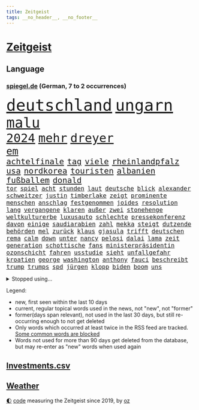 ```yaml
---
title: Zeitgeist
tags: __no_header__, __no_footer__
---
```


# [Zeitgeist](https://oliz.io/zeitgeist/)

## Language

<h3><a href="https://www.spiegel.de" target="_blank">spiegel.de</a> (German, 7 to 2 occurrences)</h3>
<p style="font-family:monospace">
<span style="font-size:32pt"><a href="news_links.html#deutschland" class="current">deutschland</a></span>
<span style="font-size:32pt"><a href="news_links.html#ungarn" class="current">ungarn</a></span>
<br>
<span style="font-size:28pt"><a href="news_links.html#malu" class="new">malu</a></span>
<br>
<span style="font-size:24pt"><a href="news_links.html#2024" class="current">2024</a></span>
<span style="font-size:24pt"><a href="news_links.html#mehr" class="current">mehr</a></span>
<span style="font-size:24pt"><a href="news_links.html#dreyer" class="current">dreyer</a></span>
<br>
<span style="font-size:20pt"><a href="news_links.html#em" class="current">em</a></span>
<br>
<span style="font-size:16pt"><a href="news_links.html#achtelfinale" class="current">achtelfinale</a></span>
<span style="font-size:16pt"><a href="news_links.html#tag" class="current">tag</a></span>
<span style="font-size:16pt"><a href="news_links.html#viele" class="current">viele</a></span>
<span style="font-size:16pt"><a href="news_links.html#rheinlandpfalz" class="current">rheinlandpfalz</a></span>
<span style="font-size:16pt"><a href="news_links.html#usa" class="current">usa</a></span>
<span style="font-size:16pt"><a href="news_links.html#nordkorea" class="current">nordkorea</a></span>
<span style="font-size:16pt"><a href="news_links.html#touristen" class="current">touristen</a></span>
<span style="font-size:16pt"><a href="news_links.html#albanien" class="current">albanien</a></span>
<span style="font-size:16pt"><a href="news_links.html#fußballem" class="current">fußballem</a></span>
<span style="font-size:16pt"><a href="news_links.html#donald" class="current">donald</a></span>
<br>
<span style="font-size:12pt"><a href="news_links.html#tor" class="current">tor</a></span>
<span style="font-size:12pt"><a href="news_links.html#spiel" class="current">spiel</a></span>
<span style="font-size:12pt"><a href="news_links.html#acht" class="current">acht</a></span>
<span style="font-size:12pt"><a href="news_links.html#stunden" class="current">stunden</a></span>
<span style="font-size:12pt"><a href="news_links.html#laut" class="current">laut</a></span>
<span style="font-size:12pt"><a href="news_links.html#deutsche" class="current">deutsche</a></span>
<span style="font-size:12pt"><a href="news_links.html#blick" class="current">blick</a></span>
<span style="font-size:12pt"><a href="news_links.html#alexander" class="current">alexander</a></span>
<span style="font-size:12pt"><a href="news_links.html#schweitzer" class="new">schweitzer</a></span>
<span style="font-size:12pt"><a href="news_links.html#justin" class="current">justin</a></span>
<span style="font-size:12pt"><a href="news_links.html#timberlake" class="new">timberlake</a></span>
<span style="font-size:12pt"><a href="news_links.html#zeigt" class="current">zeigt</a></span>
<span style="font-size:12pt"><a href="news_links.html#prominente" class="current">prominente</a></span>
<span style="font-size:12pt"><a href="news_links.html#menschen" class="current">menschen</a></span>
<span style="font-size:12pt"><a href="news_links.html#anschlag" class="current">anschlag</a></span>
<span style="font-size:12pt"><a href="news_links.html#festgenommen" class="current">festgenommen</a></span>
<span style="font-size:12pt"><a href="news_links.html#joides" class="new">joides</a></span>
<span style="font-size:12pt"><a href="news_links.html#resolution" class="current">resolution</a></span>
<span style="font-size:12pt"><a href="news_links.html#lang" class="current">lang</a></span>
<span style="font-size:12pt"><a href="news_links.html#vergangene" class="current">vergangene</a></span>
<span style="font-size:12pt"><a href="news_links.html#klaren" class="current">klaren</a></span>
<span style="font-size:12pt"><a href="news_links.html#außer" class="current">außer</a></span>
<span style="font-size:12pt"><a href="news_links.html#zwei" class="current">zwei</a></span>
<span style="font-size:12pt"><a href="news_links.html#stonehenge" class="new">stonehenge</a></span>
<span style="font-size:12pt"><a href="news_links.html#weltkulturerbe" class="new">weltkulturerbe</a></span>
<span style="font-size:12pt"><a href="news_links.html#luxusauto" class="new">luxusauto</a></span>
<span style="font-size:12pt"><a href="news_links.html#schlechte" class="current">schlechte</a></span>
<span style="font-size:12pt"><a href="news_links.html#pressekonferenz" class="current">pressekonferenz</a></span>
<span style="font-size:12pt"><a href="news_links.html#davon" class="current">davon</a></span>
<span style="font-size:12pt"><a href="news_links.html#einige" class="current">einige</a></span>
<span style="font-size:12pt"><a href="news_links.html#saudiarabien" class="current">saudiarabien</a></span>
<span style="font-size:12pt"><a href="news_links.html#zahl" class="current">zahl</a></span>
<span style="font-size:12pt"><a href="news_links.html#mekka" class="new">mekka</a></span>
<span style="font-size:12pt"><a href="news_links.html#steigt" class="current">steigt</a></span>
<span style="font-size:12pt"><a href="news_links.html#dutzende" class="current">dutzende</a></span>
<span style="font-size:12pt"><a href="news_links.html#behörden" class="current">behörden</a></span>
<span style="font-size:12pt"><a href="news_links.html#mel" class="new">mel</a></span>
<span style="font-size:12pt"><a href="news_links.html#zurück" class="current">zurück</a></span>
<span style="font-size:12pt"><a href="news_links.html#klaus" class="current">klaus</a></span>
<span style="font-size:12pt"><a href="news_links.html#gjasula" class="new">gjasula</a></span>
<span style="font-size:12pt"><a href="news_links.html#trifft" class="current">trifft</a></span>
<span style="font-size:12pt"><a href="news_links.html#deutschen" class="current">deutschen</a></span>
<span style="font-size:12pt"><a href="news_links.html#rema" class="new">rema</a></span>
<span style="font-size:12pt"><a href="news_links.html#calm" class="new">calm</a></span>
<span style="font-size:12pt"><a href="news_links.html#down" class="new">down</a></span>
<span style="font-size:12pt"><a href="news_links.html#unter" class="current">unter</a></span>
<span style="font-size:12pt"><a href="news_links.html#nancy" class="current">nancy</a></span>
<span style="font-size:12pt"><a href="news_links.html#pelosi" class="current">pelosi</a></span>
<span style="font-size:12pt"><a href="news_links.html#dalai" class="new">dalai</a></span>
<span style="font-size:12pt"><a href="news_links.html#lama" class="new">lama</a></span>
<span style="font-size:12pt"><a href="news_links.html#zeit" class="current">zeit</a></span>
<span style="font-size:12pt"><a href="news_links.html#generation" class="current">generation</a></span>
<span style="font-size:12pt"><a href="news_links.html#schottische" class="current">schottische</a></span>
<span style="font-size:12pt"><a href="news_links.html#fans" class="current">fans</a></span>
<span style="font-size:12pt"><a href="news_links.html#ministerpräsidentin" class="current">ministerpräsidentin</a></span>
<span style="font-size:12pt"><a href="news_links.html#ozonschicht" class="new">ozonschicht</a></span>
<span style="font-size:12pt"><a href="news_links.html#fahren" class="current">fahren</a></span>
<span style="font-size:12pt"><a href="news_links.html#usstudie" class="new">usstudie</a></span>
<span style="font-size:12pt"><a href="news_links.html#sieht" class="current">sieht</a></span>
<span style="font-size:12pt"><a href="news_links.html#unfallgefahr" class="new">unfallgefahr</a></span>
<span style="font-size:12pt"><a href="news_links.html#kroatien" class="new">kroatien</a></span>
<span style="font-size:12pt"><a href="news_links.html#george" class="current">george</a></span>
<span style="font-size:12pt"><a href="news_links.html#washington" class="current">washington</a></span>
<span style="font-size:12pt"><a href="news_links.html#anthony" class="current">anthony</a></span>
<span style="font-size:12pt"><a href="news_links.html#fauci" class="new">fauci</a></span>
<span style="font-size:12pt"><a href="news_links.html#beschreibt" class="current">beschreibt</a></span>
<span style="font-size:12pt"><a href="news_links.html#trump" class="current">trump</a></span>
<span style="font-size:12pt"><a href="news_links.html#trumps" class="current">trumps</a></span>
<span style="font-size:12pt"><a href="news_links.html#spd" class="current">spd</a></span>
<span style="font-size:12pt"><a href="news_links.html#jürgen" class="current">jürgen</a></span>
<span style="font-size:12pt"><a href="news_links.html#klopp" class="current">klopp</a></span>
<span style="font-size:12pt"><a href="news_links.html#biden" class="current">biden</a></span>
<span style="font-size:12pt"><a href="news_links.html#boom" class="current">boom</a></span>
<span style="font-size:12pt"><a href="news_links.html#uns" class="current">uns</a></span>
</p>
<details>
<summary>Stopped using...</summary>
<p class="former" style="font-size:12pt">
boot(1337) republikaner(1336) unabhängige(1336) wünscht(1336) arsenal(1335) depressionen(1335) gewaltig(1335) proteste(1335) sebastian(1335) infektionen(1334) überwinden(1334) ard(1333) material(1333) räumen(1333) freien(1332) benzin(1331) dezember(1331) entlastet(1331) genannt(1331) illegalen(1331) phase(1331) plus(1331) reihe(1331) sogenannte(1331) vergewaltigt(1331) vollständig(1331) gefährden(1330) klein(1330) londoner(1330) lust(1330) persönlich(1330) riss(1330) enthüllt(1329) ermöglichen(1329) freiburg(1329) monatelang(1329) nahmen(1329) rest(1329) verfolgen(1329) verfügung(1329) atmosphäre(1328) covid(1328) erdoğan(1328) forderung(1328) jobs(1328) regt(1328) solidarität(1328) treffer(1328) 29(1327) entlässt(1327) genutzt(1327) konflikte(1327) türkische(1327) werke(1327) altes(1326) freilassung(1326) nahverkehr(1326) schreiben(1326) glauben(1325) sexueller(1325) sinnvoll(1325) wohnhaus(1325) ökonom(1325) aufklärung(1324) dementiert(1324) hieß(1324) mitteln(1324) verschwunden(1324) vorher(1324) 32(1323) ägypten(1323) befreien(1322) geflogen(1321) irak(1321) lügen(1321) protestieren(1321) feuerwehrleute(1320) halbfinale(1320) herr(1320) schwierig(1320) toter(1320) ungarns(1320) viktor(1320) bestätigen(1319) design(1319) see(1319) verschwand(1319) brutal(1318) lücke(1318) weckt(1318) dar(1317) drastischen(1317) falschen(1317) fortgesetzt(1317) gesamten(1316) moskaus(1315) half(1314) kindes(1314) einnahmen(1313) gestürzt(1312) behalten(1311) mission(1311) 11(1310) konkrete(1310) änderungen(1310) sichert(1309) spannungen(1308) müsste(1307) parallelen(1307) aufhalten(1305) frisch(1305) journalist(1305) ausrüstung(1304) automatisch(1301) bestmarke(1301) begrüßt(1300) verhandeln(1300) gelandet(1299) wendet(1298) profis(1297) abgeschlossen(1295) gewarnt(1294) unterdessen(1293) ausgaben(1282) hitler(1265) gelangen(1260) heidelberg(1242) anna(1216) orte(1176) long(1150) unis(1146) werte(1141) geehrt(1140) felix(1096) belastung(1073) auswärtige(1062) mächtigen(1051) nachspielzeit(1021) musks(1017) gewandt(994) worum(979) halbes(959) verständigt(956) inklusive(945) unbekannter(944) schülerin(941) gestört(937) militärischen(928) stadtteil(928) vatikan(927) auge(926) außenministerium(915) beschossen(910) invasion(908) buschmann(898) propaganda(888) genehmigt(882) gefechte(881) geplatzt(871) schwieriger(869) desto(864) streik(850) herausgefunden(848) lohnen(848) positiven(847) flughäfen(845) abschaffung(841) transparenz(840) betreibt(836) 98(826) stabil(821) gebiete(816) baustelle(809) töchter(809) 34(808) schlechter(801) natobeitritt(792) fernen(776) jack(765) steuerhinterziehung(744) ausgebaut(740) exuspräsident(739) steuerzahler(730) justizminister(716) brasilianischen(709) bekämpft(701) krebserkrankung(700) image(698) verzeichnet(696) notruf(666) aufmerksam(659) streiks(658) peru(648) 63(646) töne(642) lettland(640) tagelang(635) lula(633) freigegeben(632) francisco(615) spiegelrecherche(612) staatsmedien(611) eineinhalb(608) gerecht(603) methoden(602) besatzung(600) großeinsatz(598) rückstand(595) schmeckt(594) deuten(592) mitarbeitern(577) böhmermann(566) abbauen(560) redet(557) einstige(556) mitgliedern(555) stimmten(552) steigern(548) check(546) bewaffneten(537) gestalten(537) flogen(536) supermarkt(534) labor(533) berufseinstieg(532) kulturkampf(525) aufgelöst(524) rammt(524) al(520) fahnder(518) gebühren(516) geldgeber(504) autofahren(495) floh(494) wasserstoff(494) jene(489) freiwillige(486) fluggesellschaft(484) weimar(484) jäger(479) green(478) kleinere(477) unruhe(477) beitritt(472) bewertet(472) militäreinsatz(472) zuckerberg(471) dicht(466) unterbrechung(463) austritt(457) darmstadt(455) ankommen(449) ungeklärt(444) parks(443) dringen(440) älteren(439) dürren(432) zittern(432) angerichtet(430) kleinkind(428) kollidiert(427) betrunkener(426) kader(423) 13jährige(422) gekürt(419) adhs(414) gesundheitlichen(412) bekämpfung(411) amtsinhaber(410) deutlicher(410) fläche(410) härtere(410) tickets(408) beine(407) lina(407) experiment(405) intensivstation(405) durften(402) forscherin(397) auffällig(395) ereignis(390) regierungen(388) etablierten(381) hamburgs(380) filmbranche(378) vergabe(378) angelegt(374) brandanschlag(374) mangelnden(368) vogel(368) ankurbeln(366) beruft(366) lukas(366) objekte(365) ausschließen(362) website(361) budget(359) aleksandar(357) erkennt(353) verrückt(352) oldenburg(347) polizeigewahrsam(344) umzusetzen(344) busfahrer(342) selben(340) greta(338) thunberg(338) verlief(338) massiver(337) ozean(336) warnungen(333) ehre(332) vertrauter(329) clemens(325) blumen(323) neubrandenburg(318) schneidet(317) unterscheiden(315) aufatmen(314) winfried(313) froh(312) strenger(312) wmtitel(312) tunnel(308) maximal(307) grünheide(305) stritten(302) kranke(301) hunden(300) mächtigsten(299) torwart(297) cannabislegalisierung(295) zweifelt(295) betriebe(294) reserve(294) künstlerinnen(291) betrogen(290) elversberg(287) leser(287) judenhass(285) unbeeindruckt(285) überwacht(284) hartes(283) interessant(283) mary(283) gestiegenen(282) tankstelle(282) hilfsorganisationen(281) momente(281) drogenboss(280) abstiegskampf(279) drehte(279) erdtrabanten(279) saudiarabiens(279) rechtsextremisten(278) knacken(277) roter(276) franziska(275) ansage(274) dient(273) indiz(272) lahmlegen(272) schlugen(271) technisch(270) young(270) gerechter(268) neuesten(268) vertreiben(266) vettel(266) 99(265) reformiert(265) explodierte(262) mützenich(257) zurückhaltend(254) 76(253) abgeschossen(253) belästigt(253) 1994(252) einzelnen(252) flüchtlingspolitik(251) haustiere(251) darstellung(250) ecke(250) berüchtigte(249) ausbruch(247) krimineller(247) linkenpolitiker(247) 92(244) unfaire(244) verheiratet(244) ägyptens(244) schenkt(243) erstaunliche(242) ultrarechten(242) baute(240) duo(239) grenzregion(239) kundgebungen(239) tabellenführung(238) unternehmens(238) verbraucherzentrale(238) mobbing(236) blätter(233) ddr(233) verzweifeln(233) protestierenden(232) tsg(232) dunklen(229) versagt(229) streifenwagen(228) willkommen(228) offline(227) geregelt(226) nominierung(225) videobotschaft(225) böse(224) massaker(223) großzügigen(222) unterscheidet(221) kracht(217) einfachen(216) migrationshintergrund(216) bodenoffensive(215) hasses(215) munter(215) normale(215) beruhigen(213) extremistischen(213) zölle(213) luxushotel(212) spieltag(212) synagoge(212) messungen(211) versammelt(210) garmischpartenkirchen(209) schlange(209) adam(208) herbe(208) weltlage(208) holger(206) erkannt(203) freiem(203) künftige(203) recep(203) südlichen(203) tayyip(203) bewaffneter(201) kanzlerkandidat(201) stille(201) betroffener(199) vergebens(199) aggressiver(198) einheitliche(198) verbliebene(197) freitagmorgen(196) haken(196) spdfraktionschef(196) militärhilfen(194) signalisiert(194) kleider(193) vollständige(193) friedlich(192) aufwand(191) gazakriegs(191) banner(189) psychologe(188) norwegens(187) eier(185) gazas(185) produzent(185) christlichen(184) haley(184) islamische(184) klugen(184) nikki(184) geklagt(183) teures(183) tarifkonflikt(182) chan(181) dr(181) wackelt(180) dfl(179) genehmigung(179) einnahme(178) gebilligt(177) geplantes(177) mutmaßlichem(177) ryan(177) vereine(177) ausgenommen(176) fach(176) mängeln(175) verdanken(175) etlichen(174) professionelle(174) regierungskoalition(174) verabschiedung(174) wagens(173) aktienkurs(171) autokonzern(171) hochrangiger(171) notlage(170) oscarpreisträgerin(170) stralsund(169) uganda(169) vorbehalte(169) aktivistinnen(168) verhältnisse(168) erfinder(167) trägerrakete(167) gucci(166) oberverwaltungsgericht(165) player(164) putingegner(164) aufstellen(163) reparatur(162) trailer(162) verzicht(162) eingegangen(161) gerungen(161) masterplan(161) station(160) tanzt(160) beschränken(159) einstufung(157) geringere(157) stürmt(157) luftraum(156) natogebiet(156) on(156) auslaufen(154) diesjährige(154) schwarzgrün(154) marktmacht(153) widmen(153) inselgruppe(152) pavlović(152) schwerste(152) shoppingapp(152) unipräsidentin(152) geltend(151) bidenregierung(150) handgreiflich(150) humanitärer(150) schieben(150) weltgemeinschaft(149) kommandozentrale(148) spielabbruch(148) ärgern(148) masters(147) belgorod(146) designs(146) teuerung(146) therapien(146) bedrängt(145) dahintersteckt(144) längsten(144) schlappe(144) verstorbene(144) bombe(143) gesetzliche(143) scorsese(143) donbass(142) provokationen(142) riad(141) kiewer(140) erzielen(139) b(138) baldigen(138) gefechten(138) trotzt(138) anlässlich(137) hilfskonvoi(137) landsmann(137) spannend(137) sehnsucht(136) südkoreanischen(136) priscilla(135) unsterblich(135) langes(133) machtdemonstration(133) anwesend(132) katastrophal(132) lecker(132) michel(132) 2009(130) aneinander(130) hungersnot(130) bayerntrainer(129) quälen(129) südafrikas(129) beweis(128) direkten(128) privates(127) stau(127) umgeleitet(127) kanadische(125) nährt(125) rabatte(125) bestürzt(124) gefühlt(124) anmelden(123) riskiert(123) wüste(123) charlotte(122) finanzministers(122) kritischem(122) unbezahlbar(122) daheim(121) klassenfahrt(121) eindrucksvoll(119) festgenommener(119) palmen(119) taurus(119) provisorischen(118) verdiente(118) konkurrentin(117) vietnam(117) weltpolitik(117) werteunion(117) sonderlich(116) konkretes(115) aussortiert(114) lutz(114) erleichtert(113) gekrönt(113) fressen(112) saisonende(112) konstruiert(111) lobbyisten(111) präsidentschaftskandidat(111) angeordnet(110) bunte(110) trieben(110) do(109) schütteln(109) widersetzt(109) massenhaften(108) solches(108) veralteten(108) zusammengekommen(108) berchtesgadener(107) esc(106) trainers(106) aberkannt(105) nationalsozialismus(105) trick(105) weichen(105) 19jähriger(104) malmö(104) boote(103) prächtig(103) landschaft(102) pistorius'(102) schwarzmeerflotte(102) strategische(102) zwangsarbeit(102) ausmacht(101) streamerin(101) twitch(101) usflugzeugbauer(101) einsehen(100) fragte(100) föderlschmid(99) homosexualität(99) sohns(99) zwölfjähriger(99) jahrelangen(98) magische(98) startklarnewsletter(98) camp(97) fever(97) historisch(97) politikwissenschaftler(97) sätze(97) verschwindet(97) wiederum(97) anfeindungen(96) autoexperte(96) dudenhöffer(96) ferdinand(96) kampagnen(96) meidet(96) regionalzug(96) zoo(96) bundesstraße(95) free(95) klärt(95) kraftwerk(95) menschenrechtsaktivistin(95) eingefangen(94) nutzerinnen(94) steinen(94) irritationen(93) voraussetzung(93) zusammengeschlagen(93) 1978(92) auffälligen(92) ideologie(92) multimillionär(92) tauscht(92) vorgeführt(92) alterssicherung(91) jenseits(91) mccartney(91) mitspieler(91) propalästinensischem(91) durchsetzt(90) iw(90) kairo(90) tvshow(90) volksverpetzer(90) vorrücken(90) andy(89) ausgangs(89) bezwingt(89) esasatellit(89) fußballbundesligisten(89) geringverdiener(89) glasner(89) mls(89) neil(89) daniels(88) formen(88) linienflug(88) seltsamen(88) teslawerks(88) amtskollegen(87) durchsuchung(87) erweiterung(87) mundtot(87) pussy(87) rechtsanwalt(87) vizebürgermeister(87) fair(86) fuest(86) nyc(86) rechtslage(86) vorlieben(86) wildtiere(86) aktualisiert(85) escfinale(85) großvaters(85) handelsrouten(85) isaak(85) räumlichkeiten(85) zwangsläufig(85) gequält(84) gescheiterter(84) innenraum(84) profidebüt(84) longcovidpatienten(83) negativen(83) thriller(83) lahmlegt(82) märkte(82) oberleitung(82) verweigerte(82) werkzeuge(82) anschließenden(81) beworfen(81) explizit(81) geheimpläne(81) gesichts(81) hauptverantwortliche(81) internen(81) lunge(81) mongolei(81) niederländisches(81) parlamentarischen(81) platzwunde(81) roberto(81) f(80) flotte(80) miss(80) outfits(80) verkündeten(80) euabgeordneten(79) fachleuten(79) großbrand(79) psychisch(79) runter(79) vancouver(79) veraltet(79) wohnblock(79) bewegte(77) härteste(77) mail(77) ozeane(77) ringe(77) umgekippt(77) urban(77) wettbewerbs(77) hallo(76) lebenskosten(76) shoppingplattform(76) uneinheitlich(76) zielscheibe(76) ausfindig(75) bauträger(75) dokumenten(75) gefrorene(75) mischung(75) fliegende(74) mitgenommen(74) taumelt(74) verachtung(74) waymo(74) android(73) filmschaffende(73) flugzeugbauer(73) kaputt(73) mehrjährigen(73) superbowlchampion(73) wartete(73) afdschiedsgericht(72) auftreten(72) autoindustrie(72) begeben(72) benötige(72) europapolitiker(72) francis(72) intensiv(72) nicolaus(72) raffinerie(72) schöne(72) speichern(72) subkultur(72) abitur(71) belange(71) betrügern(71) blogs(71) fernsehsender(71) grünenabgeordneter(71) halbzeit(71) ko(71) richtlinien(71) erlegt(70) hetzt(70) mangelware(70) nichte(70) vertritt(70) geschoben(69) jeff(69) netflixsequel(69) sandler(69) verängstigte(69) cyberangriffen(68) diente(68) kyriakos(68) laufsteg(68) mitsotakis(68) schusselig(68) beschaffte(67) boxer(67) familienleben(67) hilfsgütern(67) op(67) slash(67) steilvorlage(67) arbeitszeiten(66) arkadi(66) beschlagnahmung(66) borissow(66) diagnostiziert(66) fürsprecher(66) lärm(66) nazispruch(66) roskosmoschef(66) schreitet(66) starliner(66) wolosch(66) 2003(65) besiegelt(65) gedauert(65) gegenseitigen(65) gelüftet(65) pumpen(65) afdabgeordneter(64) angedeutet(64) dominik(64) hetzer(64) kategorien(64) school(64) systematische(64) umbenannt(64) justizministerin(63) privatanleger(63) präsidentschaftskandidaten(63) binoche(62) gattin(62) geldhäuser(62) großspende(62) juliette(62) kostspielig(62) waschen(62) flossen(61) geprägten(61) intransparent(61) kurzvideoapp(61) rührt(61) streich(61) tauschte(61) terrororganisationen(61) unvermittelt(61) denker(60) fertiggestellt(60) gesetzes(60) klimaprotest(60) netzwerken(60) tennissuperstar(60) variationen(60) widmet(60) bö(59) dietrich(59) friedensnobelpreisträgerin(59) gegenverkehr(59) gruß(59) klimaschützer(59) ressourcen(59) space(59) verruf(59) bauarbeiten(58) bedacht(58) riskieren(58) staatschefs(58) comedy(57) einzugestehen(57) höhenmeter(57) preisträgerin(57) gesteht(56) protestcamp(56) 105(55) belebt(55) bewaffnet(55) bundespolizist(55) entschärfen(55) fangen(55) mini(55) protests(55) superhelden(55) bookingcom(54) brasilianischer(54) gebannt(54) gremiums(54) harsch(54) kahlen(54) konvoi(54) machtapparat(54) streichs(54) uswaffen(54) ausbremst(53) bergankunft(53) immobilienkonzern(53) instrumentalisiert(53) leverkusener(53) ruhrgebiet(53) sms(53) andrich(52) campen(52) grauen(52) gutachten(52) modeindustrie(52) frechheit(51) gerüst(51) grundsteuerreform(51) intensiviert(51) amir(50) atomkraft(50) finn(50) huckleberry(50) sehe(50) befördern(49) irreführende(49) rabatthöhen(49) se(49) sozialausgaben(49) hollywoodschauspielerin(48) kinderzimmer(48) kirchen(48) torpedieren(48) anlegestelle(47) crow(47) geringerer(47) grenzstadt(47) nobelpreis(47) sheryl(47) zöllen(47) angeschossen(46) busunglück(46) luftschlag(46) prägt(46) witz(46) dárdai(45) meines(45) milliardenbetrag(45) pál(45) zweistelliger(45) 63jährigen(44) derjenigen(44) engel(44) kurdischen(44) uran(44) diplomatischen(43) furioses(43) gewalttäter(43) knallen(43) obdachlosen(43) schlepper(43) schmecke(43) vergeltungsschlag(43) überwachen(43) gefängnisses(42) geredet(42) maddieverdächtigen(42) selfie(42) strandbad(42) ökonomin(42) batterie(41) brandgefährlich(41) frischer(41) jahrzehntealte(41) leitungen(41) nachteil(41) spannender(41) gegenwehr(40) vergeht(40) werbekunden(40) ertragen(39) kontrovers(39) ministeriums(39) schikane(39) selbstfahrende(39) stuhl(39) bahnstrecke(38) düstere(38) entbunden(38) stromnetz(38) trucks(38) verlassene(38) abiturprüfungen(37) college(37) filmindustrie(37) veranstaltet(37) verteidigte(37) agentengesetz(36) gemalt(36) georgische(36) größeres(36) jehovas(36) plakate(36) roboterhund(36) speziellen(36) usbehörde(36) vereinbaren(36) wohnungsnot(36) abnehmen(35) charakter(35) doppelnamen(35) losung(35) mcdonalds(35) mischt(35) protestaufruf(35) queer(35) schönes(35) verblüfft(35) vorhergesagt(35) aufhebung(34) depression(34) scheffler(34) scottie(34) stausee(34) zugeschlagen(34) angreift(33) beitragen(33) chili(33) fahrverbote(33) gelungene(33) spieltage(33) verirrt(33) angedacht(32) baumeister(32) begegnungen(32) bewundern(32) erstattete(32) expertenkommission(32) jeher(32) salosung(32) ausgebremst(31) deckte(31) geschlechtseintrag(31) hafencity(31) nonbinäre(31) sauftouristen(31) setze(31) verbotener(31) wohlhabende(31) afdlandtagsabgeordneter(30) auswärtiges(30) gezielten(30) klug(30) techkonzern(30) abzusehen(29) attackierte(29) beinen(29) einkaufszentrum(29) indiana(29) juventus(29) kommentare(29) leitkultur(29) mittelfeldspieler(29) rushdie(29) spitzenklub(29) stalking(29) veranstaltungen(29) wortgefecht(29) auktionshäuser(28) berührend(28) eroberten(28) gewinnern(28) strafbar(28) wovor(28) bundesligasaison(27) böller(27) georgisches(27) hals(27) neunjährigen(27) afdpolitikers(26) alkoholisierter(26) bauministerin(26) dumpingpreise(26) eurozone(26) nachziehen(26) schwerelosigkeit(26) umfahren(26) unterschätzten(26) verwendete(26) weiterbetrieb(26) abbild(25) abschottung(25) ausgeführt(25) mutterschutz(25) packt(25) vereinen(25) videoschiedsrichter(25) wahlrechtsreform(25) wirt(25) aufschrei(24) beantworten(24) megastar(24) mythen(24) weibchen(24) fußballromantiker(23) psychologen(23) roger(23) wandel(23) eskalieren(22) luxusmarken(22) stabilisiert(22) traditionsklub(22) urologin(22) videobeweis(22) virologe(22) arian(21) blingbling(21) gazaprotesten(21) gerüchten(21) kzgedenkstätte(21) lockern(21) rangnick(21) rechtfertigen(21) sachsenhausen(21) südlibanon(21) films(20) früheres(20) kindesentziehung(20) mitarbeitenden(20) nullerjahren(20) unglaublich(20) vermisstem(20) ankara(19) durchbrechen(19) eukommissar(19) fdpparteitag(19) tonne(19) bremervörde(18) filmproduzent(18) literaturnobelpreisträgerin(18) nflprofi(18) rätselhaft(18) vergangenem(18) blues(17) exbeatle(17) kooperieren(17) kristi(17) mindestlohns(17) noem(17) schenk(17) schwört(17) totenköpfe(17) 1400(16) dienstwaffe(16) geiselvideo(16) kulturgut(16) schulsport(16) sky(16) belieben(15) entfernung(15) haushaltsstreit(15) italienrundfahrt(15) kreuzberg(15) modernisieren(15) reus(15) suchaktion(15) taktische(15) enthüllungen(14) invasoren(14) kurzarbeit(14) schlägertrupps(14) sechsjährigen(14) unerwarteter(14) verdachtsfall(14) vizekandidatin(14) zerbi(14) abstiegsgefahr(13) aufgeweicht(13) grimm(13) serap(13) stromtrassen(13) trieb(13) brokstedtmesserangriff(12) eröffnen(12) geopolitisch(12) papiere(12) wasserstraße(12) wertet(12) depardieu(11) gérard(11) islamistendemo(11) rentenalter(11) tunesien(11)
</p>
</details>
<p>Legend:
<ul>
<li><span class="new">new</span>, first seen within the last 10 days</li>
<li><span class="current">current</span>, regular topical words used in the news, not "new", not "former"</li>
<li><span class="former">former(days span relevant)</span>, not used in the last 30 days, but still re-occurring enough to not get deleted</li>
<li>Only words which occurred at least twice in the RSS feed are tracked. <a href="language/filters.py">Some common words are blocked</a></li>
<li>Words not used for more than 90 days get deleted from the database, but may re-enter as "new" words when used again</li>
</ul>
</p>

## [Investments](investments.html)[.csv](investments.csv)

## [Weather](weather.html)

<footer>
<a href="javascript:toggleTheme()" class="nav">🌓</a>
<a href="https://github.com/ooz/zeitgeist">code</a> measuring the Zeitgeist since 2019, by <a href="https://oliz.io">oz</a>
</footer>
